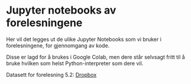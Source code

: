 # Jupyter notebooks av forelesningene
Her vil det legges ut de ulike Jupyter Notebooks som vi bruker i forelesningene, for gjennomgang av kode.

Disse er lagd for å brukes i Google Colab, men dere står selvsagt fritt til å bruke hvilken som helst Python-interpreter som dere vil.

Datasett for forelesning 5.2: 
[Dropbox](https://www.dropbox.com/scl/fo/om4mbh0db8t8gbo759m0r/AFH23uH6KZa73hJManUA9nY?rlkey=10qaq1z85nvovoclb5fthuh2r&st=lw1yqnp7&dl=0)
